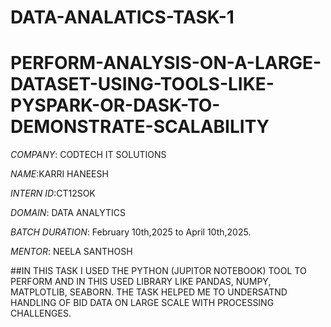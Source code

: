 # DATA-ANALATICS-TASK-1
# PERFORM-ANALYSIS-ON-A-LARGE-DATASET-USING-TOOLS-LIKE-PYSPARK-OR-DASK-TO-DEMONSTRATE-SCALABILITY  

*COMPANY*: CODTECH IT SOLUTIONS 

*NAME*:KARRI HANEESH

*INTERN ID*:CT12SOK

*DOMAIN*: DATA ANALYTICS

*BATCH DURATION*: February 10th,2025 to April 10th,2025.

*MENTOR*: NEELA SANTHOSH 

##IN THIS TASK I USED THE PYTHON (JUPITOR NOTEBOOK) TOOL TO PERFORM AND IN THIS USED LIBRARY LIKE PANDAS, NUMPY, MATPLOTLIB, SEABORN. THE TASK HELPED ME TO UNDERSATND HANDLING OF BID DATA ON LARGE SCALE WITH PROCESSING CHALLENGES.
